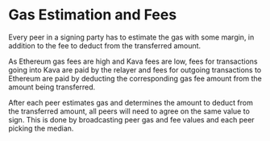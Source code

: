 # Gas Estimation and Fees

Every peer in a signing party has to estimate the gas with some margin, in
addition to the fee to deduct from the transferred amount.

As Ethereum gas fees are high and Kava fees are low, fees for transactions going
into Kava are paid by the relayer and fees for outgoing transactions to Ethereum
are paid by deducting the corresponding gas fee amount from the amount being
transferred.

After each peer estimates gas and determines the amount to deduct from the
transferred amount, all peers will need to agree on the same value to sign. This
is done by broadcasting peer gas and fee values and each peer picking the
median.
